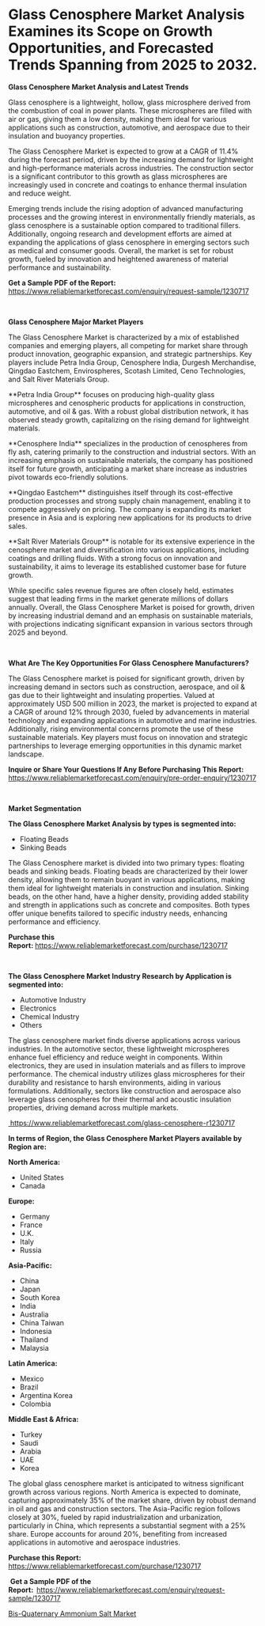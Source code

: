 <p><h1>Glass Cenosphere Market Analysis Examines its Scope on Growth Opportunities, and Forecasted Trends Spanning from 2025 to 2032.</h1></p><p><strong>Glass Cenosphere Market Analysis and Latest Trends</strong></p>
<p><p>Glass cenosphere is a lightweight, hollow, glass microsphere derived from the combustion of coal in power plants. These microspheres are filled with air or gas, giving them a low density, making them ideal for various applications such as construction, automotive, and aerospace due to their insulation and buoyancy properties. </p><p>The Glass Cenosphere Market is expected to grow at a CAGR of 11.4% during the forecast period, driven by the increasing demand for lightweight and high-performance materials across industries. The construction sector is a significant contributor to this growth as glass microspheres are increasingly used in concrete and coatings to enhance thermal insulation and reduce weight. </p><p>Emerging trends include the rising adoption of advanced manufacturing processes and the growing interest in environmentally friendly materials, as glass cenosphere is a sustainable option compared to traditional fillers. Additionally, ongoing research and development efforts are aimed at expanding the applications of glass cenosphere in emerging sectors such as medical and consumer goods. Overall, the market is set for robust growth, fueled by innovation and heightened awareness of material performance and sustainability.</p></p>
<p><strong>Get a Sample PDF of the Report:&nbsp;</strong> <a href="https://www.reliablemarketforecast.com/enquiry/request-sample/1230717?utm_campaign=1105&utm_medium=2&utm_source=Github&utm_content=ia&utm_term=03022025&utm_id=glass-cenosphere">https://www.reliablemarketforecast.com/enquiry/request-sample/1230717</a></p>
<p>&nbsp;</p>
<p><strong>Glass Cenosphere Major Market Players</strong></p>
<p><p>The Glass Cenosphere Market is characterized by a mix of established companies and emerging players, all competing for market share through product innovation, geographic expansion, and strategic partnerships. Key players include Petra India Group, Cenosphere India, Durgesh Merchandise, Qingdao Eastchem, Envirospheres, Scotash Limited, Ceno Technologies, and Salt River Materials Group.</p><p>**Petra India Group** focuses on producing high-quality glass microspheres and cenospheric products for applications in construction, automotive, and oil & gas. With a robust global distribution network, it has observed steady growth, capitalizing on the rising demand for lightweight materials.</p><p>**Cenosphere India** specializes in the production of cenospheres from fly ash, catering primarily to the construction and industrial sectors. With an increasing emphasis on sustainable materials, the company has positioned itself for future growth, anticipating a market share increase as industries pivot towards eco-friendly solutions.</p><p>**Qingdao Eastchem** distinguishes itself through its cost-effective production processes and strong supply chain management, enabling it to compete aggressively on pricing. The company is expanding its market presence in Asia and is exploring new applications for its products to drive sales.</p><p>**Salt River Materials Group** is notable for its extensive experience in the cenosphere market and diversification into various applications, including coatings and drilling fluids. With a strong focus on innovation and sustainability, it aims to leverage its established customer base for future growth.</p><p>While specific sales revenue figures are often closely held, estimates suggest that leading firms in the market generate millions of dollars annually. Overall, the Glass Cenosphere Market is poised for growth, driven by increasing industrial demand and an emphasis on sustainable materials, with projections indicating significant expansion in various sectors through 2025 and beyond.</p></p>
<p>&nbsp;</p>
<p><strong>What Are The Key Opportunities For Glass Cenosphere Manufacturers?</strong></p>
<p><p>The Glass Cenosphere market is poised for significant growth, driven by increasing demand in sectors such as construction, aerospace, and oil & gas due to their lightweight and insulating properties. Valued at approximately USD 500 million in 2023, the market is projected to expand at a CAGR of around 12% through 2030, fueled by advancements in material technology and expanding applications in automotive and marine industries. Additionally, rising environmental concerns promote the use of these sustainable materials. Key players must focus on innovation and strategic partnerships to leverage emerging opportunities in this dynamic market landscape.</p></p>
<p><strong>Inquire or Share Your Questions If Any Before Purchasing This Report:</strong> <a href="https://www.reliablemarketforecast.com/enquiry/pre-order-enquiry/1230717?utm_campaign=1105&utm_medium=2&utm_source=Github&utm_content=ia&utm_term=03022025&utm_id=glass-cenosphere">https://www.reliablemarketforecast.com/enquiry/pre-order-enquiry/1230717</a></p>
<p>&nbsp;</p>
<p><strong>Market Segmentation</strong></p>
<p><strong>The Glass Cenosphere Market Analysis by types is segmented into:</strong></p>
<p><ul><li>Floating Beads</li><li>Sinking Beads</li></ul></p>
<p><p>The Glass Cenosphere market is divided into two primary types: floating beads and sinking beads. Floating beads are characterized by their lower density, allowing them to remain buoyant in various applications, making them ideal for lightweight materials in construction and insulation. Sinking beads, on the other hand, have a higher density, providing added stability and strength in applications such as concrete and composites. Both types offer unique benefits tailored to specific industry needs, enhancing performance and efficiency.</p></p>
<p><strong>Purchase this Report:&nbsp;</strong><a href="https://www.reliablemarketforecast.com/purchase/1230717?utm_campaign=1105&utm_medium=2&utm_source=Github&utm_content=ia&utm_term=03022025&utm_id=glass-cenosphere">https://www.reliablemarketforecast.com/purchase/1230717</a></p>
<p>&nbsp;</p>
<p><strong>The Glass Cenosphere Market Industry Research by Application is segmented into:</strong></p>
<p><ul><li>Automotive Industry</li><li>Electronics</li><li>Chemical Industry</li><li>Others</li></ul></p>
<p><p>The glass cenosphere market finds diverse applications across various industries. In the automotive sector, these lightweight microspheres enhance fuel efficiency and reduce weight in components. Within electronics, they are used in insulation materials and as fillers to improve performance. The chemical industry utilizes glass microspheres for their durability and resistance to harsh environments, aiding in various formulations. Additionally, sectors like construction and aerospace also leverage glass cenospheres for their thermal and acoustic insulation properties, driving demand across multiple markets.</p></p>
<p><a href="https://www.reliablemarketforecast.com/glass-cenosphere-r1230717?utm_campaign=1105&utm_medium=2&utm_source=Github&utm_content=ia&utm_term=03022025&utm_id=glass-cenosphere">&nbsp;https://www.reliablemarketforecast.com/glass-cenosphere-r1230717</a></p>
<p><strong>In terms of Region, the Glass Cenosphere Market Players available by Region are:</strong></p>
<p>
    <p> <strong> North America: </strong>
        <ul>
            <li>United States</li>
            <li>Canada</li>
        </ul>
        </p> 
    <p> <strong> Europe: </strong>
        <ul>
            <li>Germany</li>
            <li>France</li>
            <li>U.K.</li>
            <li>Italy</li>
            <li>Russia</li>
        </ul>
        </p> 
    <p> <strong> Asia-Pacific: </strong>
        <ul>
            <li>China</li>
            <li>Japan</li>
            <li>South Korea</li>
            <li>India</li>
            <li>Australia</li>
            <li>China Taiwan</li>
            <li>Indonesia</li>
            <li>Thailand</li>
            <li>Malaysia</li>
        </ul>
        </p> 
    <p> <strong> Latin America: </strong>
        <ul>
            <li>Mexico</li>
            <li>Brazil</li>
            <li>Argentina Korea</li>
            <li>Colombia</li>
        </ul>
        </p> 
    <p> <strong> Middle East & Africa: </strong>
        <ul>
            <li>Turkey</li>
            <li>Saudi</li>
            <li>Arabia</li>
            <li>UAE</li>
            <li>Korea</li>
        </ul>
    </p>
    </p>
<p><p>The global glass cenosphere market is anticipated to witness significant growth across various regions. North America is expected to dominate, capturing approximately 35% of the market share, driven by robust demand in oil and gas and construction sectors. The Asia-Pacific region follows closely at 30%, fueled by rapid industrialization and urbanization, particularly in China, which represents a substantial segment with a 25% share. Europe accounts for around 20%, benefiting from increased applications in automotive and aerospace industries.</p></p>
<p><strong>Purchase this Report: </strong><a href="https://www.reliablemarketforecast.com/purchase/1230717?utm_campaign=1105&utm_medium=2&utm_source=Github&utm_content=ia&utm_term=03022025&utm_id=glass-cenosphere">https://www.reliablemarketforecast.com/purchase/1230717</a></p>
<p>&nbsp;<strong>Get a Sample PDF of the Report:&nbsp;&nbsp;</strong><a href="https://www.reliablemarketforecast.com/enquiry/request-sample/1230717?utm_campaign=1105&utm_medium=2&utm_source=Github&utm_content=ia&utm_term=03022025&utm_id=glass-cenosphere">https://www.reliablemarketforecast.com/enquiry/request-sample/1230717</a></p>
<p><strong></strong></p>
<p><p><a href="https://github.com/prosalinda88/Market-Research-Report-List-7/blob/main/bis-quaternary-ammonium-salt-market.md?utm_campaign=1105&utm_medium=2&utm_source=Github&utm_content=ia&utm_term=03022025&utm_id=glass-cenosphere">Bis-Quaternary Ammonium Salt Market</a></p></p>